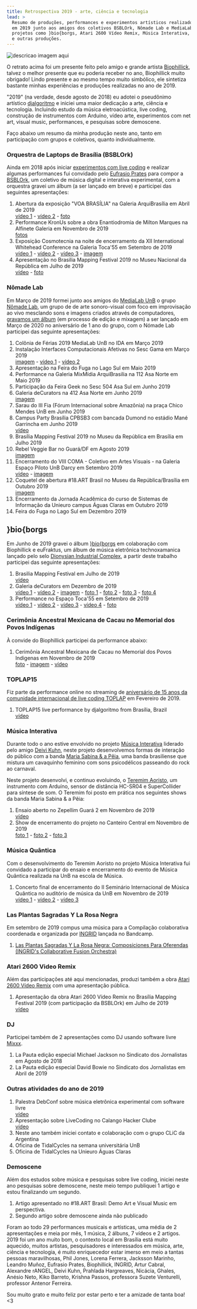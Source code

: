 ```yaml
---
title: Retrospectiva 2019 - arte, ciência e tecnologia
lead: >
  Resumo de produções, performances e experimentos artísticos realizados
  em 2019 junto aos amigos dos coletivos BSBLOrk, Nômade Lab e MediaLab UnB,
  projetos como }bio{borgs, Atari 2600 Vídeo Remix, Música Interativa,
  e outras produções.
---
```


![descricao imagem aqui](/files/djalgoritmo-retrato-por-biophillick.jpg)

O retrato acima foi um presente feito pelo amigo e grande artista
[Biophillick][], talvez o melhor presente que eu poderia receber no ano,
Biophillick muito obrigado! Lindo presente e ao mesmo tempo muito simbólico,
ele sintetiza bastante minhas experiências e produções realizadas no ano de
2019.

"2019" (na verdade, desde agosto de 2018) eu adotei o pseudônimo artístico
[djalgoritmo](/djalgoritmo) e iniciei uma maior dedicação a arte, ciência e
tecnologia. Incluindo estudo da música eletroacústica, live coding, construção
de instrumentos com Arduíno, vídeo arte, experimentos com net art, visual
music, performances, e pesquisas sobre demoscene.

Faço abaixo um resumo da minha produção neste ano, tanto em participação com
grupos e coletivos, quanto individualmente.

### Orquestra de Laptops de Brasília (BSBLOrk)

Ainda em 2018 após iniciar [experimentos com live coding](/helloworld.tidal) e
realizar algumas performances fui convidado pelo [Eufrasio Prates][eufrasio]
para compor a [BSBLOrk][], um coletivo de música digital e interativa
experimental, com a orquestra gravei um álbum (a ser lançado em breve) e
participei das seguintes apresentações:

1. Abertura da exposição "VOA BRASÍLIA" na Galeria ArquiBrasília em Abril de 2019 <br/>[vídeo 1](https://www.youtube.com/watch?v=5HNeUZLF1cE) - [vídeo 2](https://www.youtube.com/watch?v=VcYSAyvXmFA) - [foto](https://www.instagram.com/p/BwQvUdFlnCQ/)
1. Performance KronUs sobre a obra Enantiodromia de Milton Marques na Alfinete Galeria em Novembro de 2019 <br/>[fotos](https://www.instagram.com/p/B490o0PFQ5C/?utm_source=ig_web_copy_link)
1. Exposição Cosmotecnia na noite de encerramento da XII International Whitehead Conference na Galeria Toca'55 em Setembro de 2019 <br/>[vídeo 1](https://www.youtube.com/watch?v=N0voYBkMM5c) - [vídeo 2](https://www.instagram.com/p/B2QKWdUlnpd/) - [vídeo 3](https://www.instagram.com/p/B48vPGjl57X/) - [imagem](https://www.instagram.com/p/B45AUEel8Jv/)
1. Apresentação no Brasilia Mapping Festival 2019 no Museu Nacional da República em Julho de 2019 <br/>[vídeo](https://www.youtube.com/watch?v=AKBWlCtbkHM) - [foto](https://www.instagram.com/p/BzuGnrold0I/)

### Nômade Lab

Em Março de 2019 formei junto aos amigos do [MediaLab UnB][medialab] o grupo
[Nômade Lab][nomadelab], um grupo de de arte sonoro-visual com foco em
improvisação ao vivo mesclando sons e imagens criados através de computadores,
[gravamos um álbum](https://www.instagram.com/p/B4-ibh6FxtT/) (em processo de
edição e mixagem) a ser lançado em Março de 2020 no aniversário de 1 ano do grupo,
com o Nómade Lab participei das seguinte apresentações:

1. Colônia de Férias 2019 MediaLab UnB no IDA em Março 2019
1. Instalação Interfaces Computacionais Afetivas no Sesc Gama em Março 2019 <br/>[imagem](https://www.instagram.com/p/Bvc4AblFAgb/) - [vídeo 1](https://www.instagram.com/p/BvnngO3Fws-/) - [vídeo 2](https://www.instagram.com/p/Bvrl2zrn7vp/)
1. Apresentação na Feira do Fuga no Lago Sul em Maio 2019
1. Performance na Galeria MixMídia ArquiBrasilia na 112 Asa Norte em Maio 2019
1. Participação da Feira Geek no Sesc 504 Asa Sul em Junho 2019
1. Galeria deCurators na 412 Asa Norte em Junho 2019 <br/>[imagem](https://www.instagram.com/p/ByDJW7CByy7/)
1. Sarau do III Fia (Fórum Internacional sobre Amazônia) na praça Chico Mendes UnB em Junho 2019
1. Campus Party Brasília CPBSB3 com bancada Dumond no estádio Mané Garrincha em Junho 2019 <br/>[vídeo](https://www.instagram.com/p/BzBOdlElKEc/)
1. Brasília Mapping Festival 2019 no Museu da República em Brasília em Julho 2019
1. Rebel Veggie Bar no Guará/DF em Agosto 2019 <br/>[imagem](https://www.instagram.com/p/B1hUKveFB_x/)
1. Encerramento do VIII COMA - Coletivo em Artes Visuais - na Galeria Espaço Piloto UnB Darcy em Setembro 2019 <br/>[vídeo](https://www.instagram.com/p/B3DgszrFEQo/) - [imagem](https://www.instagram.com/p/B29QAOmFkmO/)
1. Coquetel de abertura #18.ART Brasil no Museu da República/Brasília em Outubro 2019 <br/>[imagem](https://www.instagram.com/p/B3FhijgFroK/)
1. Encerramento da Jornada Acadêmica do curso de Sistemas de Informação da Unieuro campus Águas Claras em Outubro 2019
1. Feira do Fuga no Lago Sul em Dezembro 2019

## }bio{borgs

Em Junho de 2019 gravei o álbum [}bio{borgs](/bioborgs) em colaboração com
Biophillick e euFraktus, um álbum de música eletrônica technoxamanica lançado
pelo selo [Dionysian Industrial Complex][dionysian], a partir deste trabalho
participei das seguinte apresentações:

1. Brasilia Mapping Festival em Julho de 2019 <br/>[vídeo](https://www.youtube.com/watch?v=XhtVpAWo32g)
1. Galeria deCurators em Dezembro de 2019 <br/>[vídeo 1](https://www.youtube.com/watch?v=spVCXpSITus) - [vídeo 2](https://www.instagram.com/p/B5y2AzwF2d1/) - [imagem](https://www.instagram.com/p/B5s4t4rFhzn/) - [foto 1](https://www.instagram.com/p/B51W2qphr7j/) - [foto 2](https://www.instagram.com/p/B5y-UpLBDbd/) - [foto 3](https://www.instagram.com/p/B5y6qd5B8h0/) - [foto 4](https://www.instagram.com/p/B5y9bR_hoQi/)
1. Performance no Espaço Toca'55 em Setembro de 2019 <br/>[vídeo 1](https://www.youtube.com/watch?v=IWwBdptHEsQ) - [vídeo 2](https://www.youtube.com/watch?v=qZdwoVdajCk) - [vídeo 3](https://www.instagram.com/p/B2QBb3bl8HH/) - [vídeo 4](https://www.instagram.com/p/B2Qa_n_h-eo/) - [foto](https://www.instagram.com/p/B2QGT3YhMWl/)

### Cerimônia Ancestral Mexicana de Cacau no Memorial dos Povos Indígenas

À convide do Biophillick participei da performance abaixo:

1. Cerimônia Ancestral Mexicana de Cacau no Memorial dos Povos Indigenas em Novembro de 2019 <br/>[foto](https://www.instagram.com/p/B4XsSXAh6Kb/) - [imagem](https://www.instagram.com/p/B4TFxKHlKwl/) - [vídeo](https://www.youtube.com/watch?v=Sr3PMVwzHic)

### TOPLAP15

Fiz parte da performance online no streaming de [aniversário de 15 anos da
comunidade internacional de live coding TOPLAP][toplap15] em Fevereiro de 2019.

1. TOPLAP15 live performance by djalgoritmo from Brasília, Brazil <br/>[vídeo](https://www.youtube.com/watch?v=WVLjYBC8V2Q)

### Música Interativa

Durante todo o ano estive envolvido no projeto [Música
Interativa](https://www.youtube.com/watch?v=dW4vSJCfpl0) liderado pelo amigo
[Deivi Kuhn][deivilk], neste projeto desenvolvemos formas de interação do
público com a banda [Maria Sabina & a Pêia][mariasabina], uma banda brasiliense
que mistura um cavaquinho feminino com sons psicodélicos passeando do rock ao
carnaval.

Neste projeto desenvolvi, e continuo evoluindo, o [Teremim
Aoristo][teremim-aoristo], um instrumento com Arduíno, sensor de distância
HC-SR04 e SuperCollider para síntese de som.  O Teremim foi posto em prática
nos seguintes shows da banda Maria Sabina & a Pêia:

1. Ensaio aberto no Zepellim Guará 2 em Novembro de 2019 <br/>[vídeo](https://www.youtube.com/watch?v=FDpENkn8VGU)
1. Show de encerramento do projeto no Canteiro Central em Novembro de 2019 <br/>[foto 1](https://www.instagram.com/p/B5qwB4hFyGh/) - [foto 2](https://www.instagram.com/p/B5tIAhxD1vIaJUmJZu16C-62VUIBMpydIdFnWo0/) - [foto 3](https://www.instagram.com/p/B5NuoA_FFKw/)

### Música Quântica

Com o desenvolvimento do Teremim Aoristo no projeto Música Interativa fui
convidado a participar do ensaio e encerramento do evento de Música Quântica
realizada na UnB na escola de Música.

1. Concerto final de encerramento do II Seminário Internacional de Música Quântica no auditório de música da UnB em Novembro de 2019 <br/>[vídeo 1](https://www.instagram.com/p/B5dLweUlpQk/) - [vídeo 2](https://www.instagram.com/tv/B5dy5MElOWa/) - [vídeo 3](https://www.instagram.com/tv/B5gjSa7FiX7/)

### Las Plantas Sagradas Y La Rosa Negra

Em setembro de 2019 compus uma música para a Compilação colaborativa coordenada
e organizada por [INGRID][] lançada no Bandcamp.

1. [Las Plantas Sagradas Y La Rosa Negra: Composiciones Para Oferendas (INGRID's Collaborative Fusion Orchestra)](https://ingrd.bandcamp.com/album/las-plantas-sagradas-y-la-rosa-negra-composiciones-para-oferendas-ingrids-collaborative-fusion-orchestra)

### Atari 2600 Video Remix

Além das participações até aqui mencionadas, produzi também a obra [Atari 2600 Vídeo
Remix](/atari-2600-video-remix) com uma apresentação pública.

1. Apresentação da obra Atari 2600 Vídeo Remix no Brasília Mapping Festival 2019 (com participação da BSBLOrk) em Julho de 2019 <br/> [vídeo](https://www.youtube.com/watch?v=rT_rGQVahoA)

### DJ

Participei também de 2 apresentações como DJ usando software livre [Mixxx][].

1. La Pauta edição especial Michael Jackson no Sindicato dos Jornalistas em Agosto de 2018
1. La Pauta edição especial David Bowie no Sindicato dos Jornalistas em Abril de 2019

### Outras atividades do ano de 2019

1. Palestra DebConf sobre música eletrônica experimental com software livre <br/>[vídeo](https://www.instagram.com/p/B2DgRVBFeS4/)
1. Apresentação sobre LiveCoding no Calango Hacker Clube <br/>[vídeo](https://www.youtube.com/watch?v=mXW13ccuMIo)
1. Neste ano também iniciei contato e colaboração com o grupo CLiC da Argentina
1. Oficina de TidalCycles na semana universitária UnB
1. Oficina de TidalCycles na Unieuro Águas Claras

### Demoscene

Além dos estudos sobre música e pesquisas sobre live coding, iniciei neste ano
pesquisas sobre demoscene, neste meio tempo publiquei 1 artigo e estou
finalizando um segundo.

1. Artigo apresentado no #18.ART Brasil: Demo Art e Visual Music em perspectiva.
1. Segundo artigo sobre demoscene ainda não publicado

Foram ao todo 29 performances musicais e artísticas, uma média de 2
apresentações e meia por mês, 1 música, 2 álbuns, 7 vídeos e 2 artigos. 2019
foi um ano muito bom, o contexto local em Brasília está muito aquecido, muitos
artistas, pesquisadores e interessados em música, arte, ciência e tecnologia, é
muito enriquecedor estar imerso em meio a tantas pessoas maravilhosas, Phil
Jones, Lorena Ferrera, Jacksson Marinho, Leandro Muñoz, Eufrasio Prates,
Biophillick, INGRID, Artur Cabral, Alexandre rANGEL, Deivi Kuhn, Prahlada
Hargreaves, Nicácia, Ghales, Anésio Neto, Kiko Barreto, Krishna Passos,
professora Suzete Venturelli, professor Antenor Ferreira.

Sou muito grato e muito feliz por estar perto e ter a amizade de tanta boa! <3

[biophillick]: https://biophillick.com/
[bsblork]: http://bsblork.org
[nomadelab]: https://nomadelab.gitlab.io/
[dionysian]: http://dionysian-industrial-complex.net/cplx-11-eufraktus-biophillick-djalgoritmo-bioborgs/
[toplap15]: https://toplap.org/wearefifteen/
[mariasabina]: https://www.facebook.com/mariasabinabandabrasilia
[teremim-aoristo]: https://gitlab.com/musica-interativa/teremim-aoristo
[eufrasio]: https://facebook.com/eufrasio.prates
[medialab]: http://medialab.unb.br/
[deivilk]: https://www.facebook.com/deivilk
[ingrid]: https://soundcloud.com/ingr_d
[mixxx]: https://mixxx.org/
